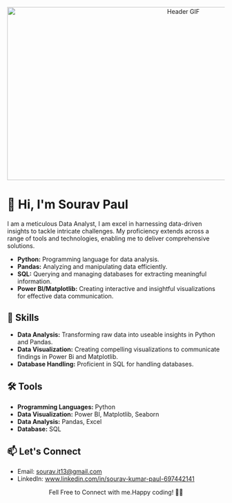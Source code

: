 <!-- Header Section -->
<p align="center">
  <img src="header.gif" alt="Header GIF" width="800" height="400">
</p>

# 👋 Hi, I'm Sourav Paul

I am a meticulous Data Analyst, I am excel in harnessing data-driven insights to tackle intricate challenges. My proficiency extends across a range of tools and technologies, enabling me to deliver comprehensive solutions.

- **Python:** Programming language for data analysis.
- **Pandas:** Analyzing and manipulating data efficiently.
- **SQL:** Querying and managing databases for extracting meaningful information.
- **Power BI/Matplotlib:** Creating interactive and insightful visualizations for effective data communication.


<!-- Skills Section -->
## 🚀 Skills

- **Data Analysis:** Transforming raw data into useable insights in Python and Pandas.
- **Data Visualization:** Creating compelling visualizations to communicate findings in Power Bi and Matplotlib.
- **Database Handling:** Proficient in SQL for handling databases.

<!-- Tools Section -->
## 🛠️ Tools

- **Programming Languages:** Python
- **Data Visualization:** Power BI, Matplotlib, Seaborn  
- **Data Analysis:** Pandas, Excel
- **Database:** SQL

<!-- Connect Section -->
## 📫 Let's Connect

- Email: sourav.it13@gmail.com
- LinkedIn: www.linkedin.com/in/sourav-kumar-paul-697442141


<!-- Footer Section -->
<p align="center">
   Fell Free to Connect with me.Happy coding! 👨‍💻
</p>


